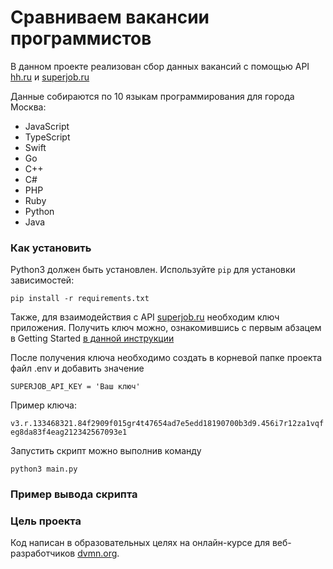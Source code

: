 
# Сравниваем вакансии программистов

В данном проекте реализован сбор данных вакансий с помощью API [hh.ru](https://api.hh.ru/) и [superjob.ru](https://api.superjob.ru/)

Данные собираются по 10 языкам программирования для города Москва:  

 * JavaScript
 * TypeScript
 * Swift
 * Go
 * C++
 * C#
 * PHP
 * Ruby
 * Python
 * Java

### Как установить

Python3 должен быть установлен. 
Используйте `pip` для установки зависимостей:
```
pip install -r requirements.txt
```

Также, для взаимодействия с API [superjob.ru](https://api.superjob.ru/) необходим ключ приложения. Получить ключ можно, ознакомившись с первым абзацем в Getting Started [в данной инструкции](https://api.superjob.ru/)

После получения ключа необходимо создать в корневой папке проекта файл .env и добавить значение 

`SUPERJOB_API_KEY = 'Ваш ключ'`

Пример ключа:

`v3.r.133468321.84f2909f015gr4t47654ad7e5edd18190700b3d9.456i7r12za1vqfeg8da83f4eag212342567093e1`

Запустить скрипт можно выполнив команду

`python3 main.py`

### Пример вывода скрипта



### Цель проекта

Код написан в образовательных целях на онлайн-курсе для веб-разработчиков [dvmn.org](https://dvmn.org/).
